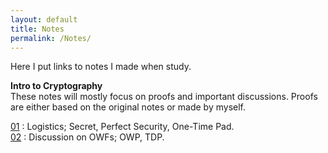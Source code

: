 ```yaml
---
layout: default
title: Notes
permalink: /Notes/
---
```

Here I put links to notes I made when study.

**Intro to Cryptography**  
These notes will mostly focus on proofs and important discussions. Proofs are either based on the original notes or made by myself. 

[01](https://jiyuzhang1994.github.io/CryptoLec01/) : Logistics; Secret, Perfect Security, One-Time Pad.  
[02](https://jiyuzhang1994.github.io/CryptoLec02/) : Discussion on OWFs; OWP, TDP. 